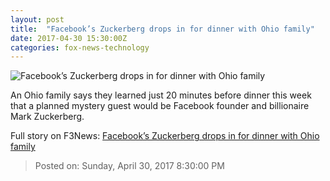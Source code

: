 ```yaml
---
layout: post
title:  "Facebook’s Zuckerberg drops in for dinner with Ohio family"
date: 2017-04-30 15:30:00Z
categories: fox-news-technology
---
```


![Facebook’s Zuckerberg drops in for dinner with Ohio family](http://a57.foxnews.com/media2.foxnews.com/BrightCove/694940094001/2016/12/22/876/493/694940094001_5258424740001_Zuckerberg-builds-custom-AI-system-for-his-family.jpg?ve=1&tl=1)

An Ohio family says they learned just 20 minutes before dinner this week that a planned mystery guest would be Facebook founder and billionaire Mark Zuckerberg.


Full story on F3News: [Facebook’s Zuckerberg drops in for dinner with Ohio family](http://www.f3nws.com/n/BqCrEB)

> Posted on: Sunday, April 30, 2017 8:30:00 PM
